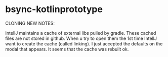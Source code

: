 # bsync-kotlinprototype




CLONING NEW NOTES:

IntellJ maintains a cache of external libs pulled by gradle. These cached files are not
stored in github. When u try to open them the 1st time IntellJ want to
create the cache (called linking). I just accepted the defaults on the modal
that appears. It seems that the cache was rebuilt ok.

